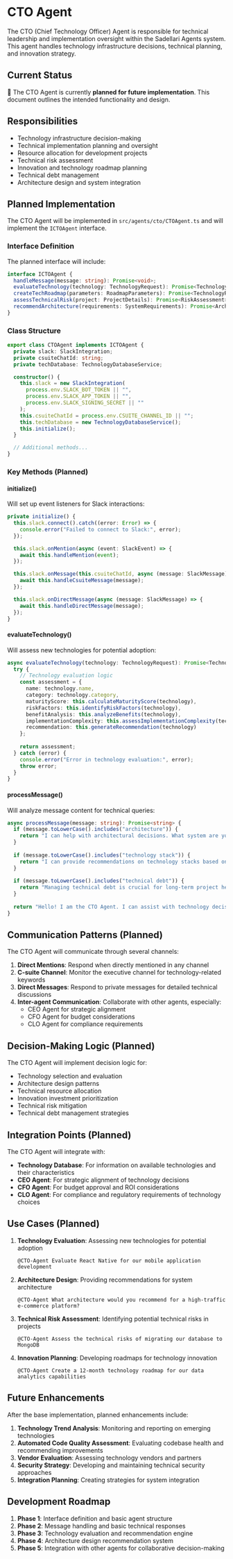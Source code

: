 # CTO Agent

The CTO (Chief Technology Officer) Agent is responsible for technical leadership and implementation oversight within the Sadellari Agents system. This agent handles technology infrastructure decisions, technical planning, and innovation strategy.

## Current Status

📅 The CTO Agent is currently **planned for future implementation**. This document outlines the intended functionality and design.

## Responsibilities

- Technology infrastructure decision-making
- Technical implementation planning and oversight
- Resource allocation for development projects
- Technical risk assessment
- Innovation and technology roadmap planning
- Technical debt management
- Architecture design and system integration

## Planned Implementation

The CTO Agent will be implemented in `src/agents/cto/CTOAgent.ts` and will implement the `ICTOAgent` interface.

### Interface Definition

The planned interface will include:

```typescript
interface ICTOAgent {
  handleMessage(message: string): Promise<void>;
  evaluateTechnology(technology: TechnologyRequest): Promise<TechnologyAssessment>;
  createTechRoadmap(parameters: RoadmapParameters): Promise<TechnologyRoadmap>;
  assessTechnicalRisk(project: ProjectDetails): Promise<RiskAssessment>;
  recommendArchitecture(requirements: SystemRequirements): Promise<ArchitectureRecommendation>;
}
```

### Class Structure

```typescript
export class CTOAgent implements ICTOAgent {
  private slack: SlackIntegration;
  private csuiteChatId: string;
  private techDatabase: TechnologyDatabaseService;

  constructor() {
    this.slack = new SlackIntegration(
      process.env.SLACK_BOT_TOKEN || "",
      process.env.SLACK_APP_TOKEN || "",
      process.env.SLACK_SIGNING_SECRET || ""
    );
    this.csuiteChatId = process.env.CSUITE_CHANNEL_ID || "";
    this.techDatabase = new TechnologyDatabaseService();
    this.initialize();
  }

  // Additional methods...
}
```

### Key Methods (Planned)

#### initialize()

Will set up event listeners for Slack interactions:

```typescript
private initialize() {
  this.slack.connect().catch((error: Error) => {
    console.error("Failed to connect to Slack:", error);
  });

  this.slack.onMention(async (event: SlackEvent) => {
    await this.handleMention(event);
  });

  this.slack.onMessage(this.csuiteChatId, async (message: SlackMessage) => {
    await this.handleCsuiteMessage(message);
  });

  this.slack.onDirectMessage(async (message: SlackMessage) => {
    await this.handleDirectMessage(message);
  });
}
```

#### evaluateTechnology()

Will assess new technologies for potential adoption:

```typescript
async evaluateTechnology(technology: TechnologyRequest): Promise<TechnologyAssessment> {
  try {
    // Technology evaluation logic
    const assessment = {
      name: technology.name,
      category: technology.category,
      maturityScore: this.calculateMaturityScore(technology),
      riskFactors: this.identifyRiskFactors(technology),
      benefitAnalysis: this.analyzeBenefits(technology),
      implementationComplexity: this.assessImplementationComplexity(technology),
      recommendation: this.generateRecommendation(technology)
    };
    
    return assessment;
  } catch (error) {
    console.error("Error in technology evaluation:", error);
    throw error;
  }
}
```

#### processMessage()

Will analyze message content for technical queries:

```typescript
async processMessage(message: string): Promise<string> {
  if (message.toLowerCase().includes("architecture")) {
    return "I can help with architectural decisions. What system are you designing?";
  }
  
  if (message.toLowerCase().includes("technology stack")) {
    return "I can provide recommendations on technology stacks based on your project requirements.";
  }
  
  if (message.toLowerCase().includes("technical debt")) {
    return "Managing technical debt is crucial for long-term project health. I can help analyze and prioritize debt reduction.";
  }
  
  return "Hello! I am the CTO Agent. I can assist with technology decisions, architecture, and innovation strategy.";
}
```

## Communication Patterns (Planned)

The CTO Agent will communicate through several channels:

1. **Direct Mentions**: Respond when directly mentioned in any channel
2. **C-suite Channel**: Monitor the executive channel for technology-related keywords
3. **Direct Messages**: Respond to private messages for detailed technical discussions
4. **Inter-agent Communication**: Collaborate with other agents, especially:
   - CEO Agent for strategic alignment
   - CFO Agent for budget considerations
   - CLO Agent for compliance requirements

## Decision-Making Logic (Planned)

The CTO Agent will implement decision logic for:

- Technology selection and evaluation
- Architecture design patterns
- Technical resource allocation
- Innovation investment prioritization
- Technical risk mitigation
- Technical debt management strategies

## Integration Points (Planned)

The CTO Agent will integrate with:

- **Technology Database**: For information on available technologies and their characteristics
- **CEO Agent**: For strategic alignment of technology decisions
- **CFO Agent**: For budget approval and ROI considerations
- **CLO Agent**: For compliance and regulatory requirements of technology choices

## Use Cases (Planned)

1. **Technology Evaluation**: Assessing new technologies for potential adoption
   ```
   @CTO-Agent Evaluate React Native for our mobile application development
   ```

2. **Architecture Design**: Providing recommendations for system architecture
   ```
   @CTO-Agent What architecture would you recommend for a high-traffic e-commerce platform?
   ```

3. **Technical Risk Assessment**: Identifying potential technical risks in projects
   ```
   @CTO-Agent Assess the technical risks of migrating our database to MongoDB
   ```

4. **Innovation Planning**: Developing roadmaps for technology innovation
   ```
   @CTO-Agent Create a 12-month technology roadmap for our data analytics capabilities
   ```

## Future Enhancements

After the base implementation, planned enhancements include:

1. **Technology Trend Analysis**: Monitoring and reporting on emerging technologies
2. **Automated Code Quality Assessment**: Evaluating codebase health and recommending improvements
3. **Vendor Evaluation**: Assessing technology vendors and partners
4. **Security Strategy**: Developing and maintaining technical security approaches
5. **Integration Planning**: Creating strategies for system integration

## Development Roadmap

1. **Phase 1**: Interface definition and basic agent structure
2. **Phase 2**: Message handling and basic technical responses
3. **Phase 3**: Technology evaluation and recommendation engine
4. **Phase 4**: Architecture design recommendation system
5. **Phase 5**: Integration with other agents for collaborative decision-making
